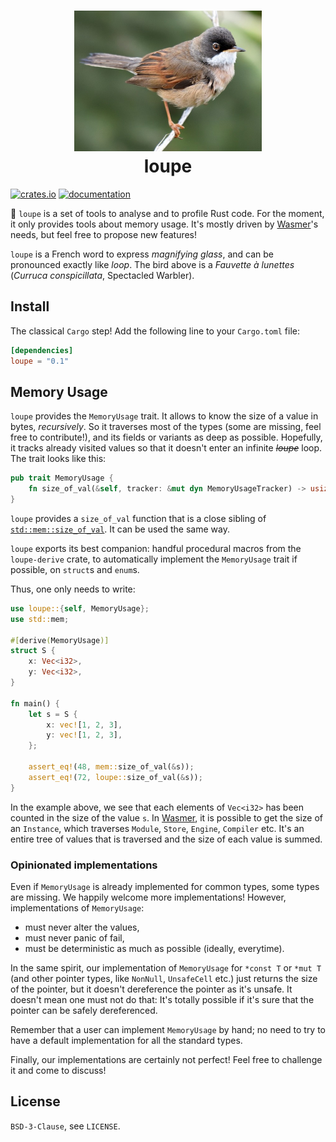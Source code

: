 <h1 align="center">
  <img src="./image/logo.jpg" width="300px" /><br />
  loupe
</h1>

[![crates.io](https://img.shields.io/crates/v/loupe)](https://crates.io/crates/loupe)
[![documentation](https://img.shields.io/badge/doc-loupe-green)](https://docs.rs/loupe)

🔎 `loupe` is a set of tools to analyse and to profile Rust code. For the
moment, it only provides tools about memory usage. It's mostly driven
by [Wasmer]'s needs, but feel free to propose new features!

`loupe` is a French word to express _magnifying glass_, and can be
pronounced exactly like _loop_. The bird above is a _Fauvette à
lunettes_ (_Curruca conspicillata_, Spectacled Warbler).

## Install

The classical `Cargo` step! Add the following line to your
`Cargo.toml` file:

```toml
[dependencies]
loupe = "0.1"
```

## Memory Usage

`loupe` provides the `MemoryUsage` trait. It allows to know the size
of a value in bytes, _recursively_. So it traverses most of the types
(some are missing, feel free to contribute!), and its fields or
variants as deep as possible. Hopefully, it tracks already visited
values so that it doesn't enter an infinite ~~_loupe_~~ loop. The
trait looks like this:

```rust
pub trait MemoryUsage {
    fn size_of_val(&self, tracker: &mut dyn MemoryUsageTracker) -> usize;
}
```

`loupe` provides a `size_of_val` function that is a close sibling of
[`std::mem::size_of_val`](https://doc.rust-lang.org/std/mem/fn.size_of_val.html). It
can be used the same way.

`loupe` exports its best companion: handful procedural macros from the
`loupe-derive` crate, to automatically implement the `MemoryUsage`
trait if possible, on `struct`s and `enum`s.

Thus, one only needs to write:

```rust
use loupe::{self, MemoryUsage};
use std::mem;

#[derive(MemoryUsage)]
struct S {
    x: Vec<i32>,
    y: Vec<i32>,
}

fn main() {
    let s = S {
        x: vec![1, 2, 3],
        y: vec![1, 2, 3],
    };
    
    assert_eq!(48, mem::size_of_val(&s));
    assert_eq!(72, loupe::size_of_val(&s));
}
```

In the example above, we see that each elements of `Vec<i32>` has been
counted in the size of the value `s`. In [Wasmer], it is possible to
get the size of an `Instance`, which traverses `Module`, `Store`,
`Engine`, `Compiler` etc. It's an entire tree of values that is
traversed and the size of each value is summed.

### Opinionated implementations

Even if `MemoryUsage` is already implemented for common types, some
types are missing. We happily welcome more implementations! However,
implementations of `MemoryUsage`:

* must never alter the values,
* must never panic of fail,
* must be deterministic as much as possible (ideally, everytime).

In the same spirit, our implementation of `MemoryUsage` for `*const T`
or `*mut T` (and other pointer types, like `NonNull`, `UnsafeCell`
etc.) just returns the size of the pointer, but it doesn't dereference
the pointer as it's unsafe. It doesn't mean one must not do that: It's
totally possible if it's sure that the pointer can be safely
dereferenced.

Remember that a user can implement `MemoryUsage` by hand; no need to
try to have a default implementation for all the standard types.

Finally, our implementations are certainly not perfect! Feel free to
challenge it and come to discuss!

## License

`BSD-3-Clause`, see `LICENSE`.


[Wasmer]: https://github.com/wasmerio/wasmer
